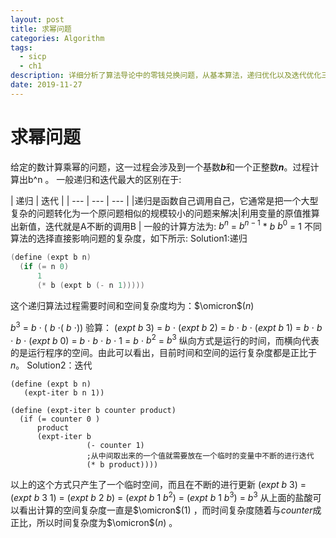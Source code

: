 ```yaml
---
layout: post
title: 求幂问题
categories: Algorithm
tags: 
  - sicp 
  - ch1
description: 详细分析了算法导论中的零钱兑换问题，从基本算法，递归优化以及迭代优化三个方面探讨了编程实现的方法。
date: 2019-11-27
---
```

# 求幂问题
给定的数计算乘幂的问题，这一过程会涉及到一个基数***b***和一个正整数***n***。过程计算出b^n 。
一般递归和迭代最大的区别在于:

| 递归 | 迭代 |
| --- | --- | --- |
|递归是函数自己调用自己，它通常是把一个大型复杂的问题转化为一个原问题相似的规模较小的问题来解决|利用变量的原值推算出新值，迭代就是A不断的调用B  |
一般的计算方法为:
$b^n$ = $b^{n-1}$  $\ast$ $b$
$b^0$ = 1
不同算法的选择直接影响问题的复杂度，如下所示:
Solution1:递归
```c
(define (expt b n)
  (if (= n 0)
      1
      (* b (expt b (- n 1)))))
```
这个递归算法过程需要时间和空间复杂度均为：$\omicron$$(n)$

$b^3$ = $b$ $\cdot$ $($ $b$ $\cdot$$($ $b$ $\cdot$$))$
验算：
$(expt$ $b$ $3)$ 
= $b$ $\cdot$ $(expt$ $b$ $2)$ 
= $b$ $\cdot$ $b$ $\cdot$ $(expt$ $b$ $1)$
= $b$ $\cdot$ $b$ $\cdot$ $b$ $\cdot$ $(expt$ $b$ $0)$
= $b$ $\cdot$ $b$ $\cdot$ $b$ $\cdot$ $1$
= $b$ $\cdot$ $b^2$
= $b^3$
纵向方式是运行的时间，而横向代表的是运行程序的空间。由此可以看出，目前时间和空间的运行复杂度都是正比于$n$。
Solution2：迭代

```text
(define (expt b n)
   (expt-iter b n 1))
  
(define (expt-iter b counter product)
  (if (= counter 0 )
      product
      (expt-iter b
                 (- counter 1)
                 ;从中间取出来的一个值就需要放在一个临时的变量中不断的进行迭代
                 (* b product))))
```
以上的这个方式只产生了一个临时空间，而且在不断的进行更新
$(expt$ $b$ $3)$ 
= $(expt$ $b$ $3$ $1$$)$
= $(expt$ $b$ $2$ $b$$)$
= $(expt$ $b$ $1$ $b^2$$)$
= $(expt$ $b$ $1$ $b^3$$)$
= $b^3$
从上面的盐酸可以看出计算的空间复杂度一直是$\omicron$$(1)$ ，而时间复杂度随着与$counter$成正比，所以时间复杂度为$\omicron$$(n)$ 。







